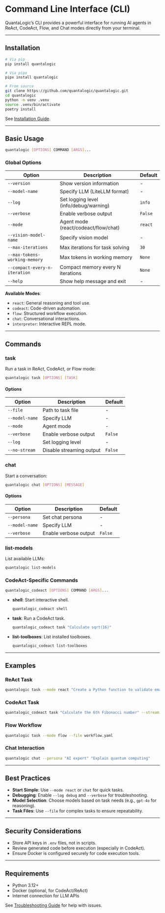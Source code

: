 # Command Line Interface (CLI)

QuantaLogic’s CLI provides a powerful interface for running AI agents in ReAct, CodeAct, Flow, and Chat modes directly from your terminal.

---

## Installation

```bash
# Via pip
pip install quantalogic

# Via pipx
pipx install quantalogic

# From source
git clone https://github.com/quantalogic/quantalogic.git
cd quantalogic
python -m venv .venv
source .venv/bin/activate
poetry install
```

See [Installation Guide](installation.md).

---

## Basic Usage

```bash
quantalogic [OPTIONS] COMMAND [ARGS]...
```

### Global Options

| Option                    | Description                              | Default       |
|---------------------------|------------------------------------------|---------------|
| `--version`               | Show version information                 | -             |
| `--model-name`            | Specify LLM (LiteLLM format)             | -             |
| `--log`                   | Set logging level (info/debug/warning)   | `info`        |
| `--verbose`               | Enable verbose output                    | `False`       |
| `--mode`                  | Agent mode (react/codeact/flow/chat)     | `react`       |
| `--vision-model-name`     | Specify vision model                     | -             |
| `--max-iterations`        | Max iterations for task solving          | `30`          |
| `--max-tokens-working-memory` | Max tokens in working memory         | `None`        |
| `--compact-every-n-iteration` | Compact memory every N iterations     | `None`        |
| `--help`                  | Show help message and exit               | -             |

**Available Modes**:
- `react`: General reasoning and tool use.
- `codeact`: Code-driven automation.
- `flow`: Structured workflow execution.
- `chat`: Conversational interactions.
- `interpreter`: Interactive REPL mode.

---

## Commands

### task
Run a task in ReAct, CodeAct, or Flow mode:
```bash
quantalogic task [OPTIONS] [TASK]
```

#### Options
| Option              | Description                              | Default |
|---------------------|------------------------------------------|---------|
| `--file`            | Path to task file                        | -       |
| `--model-name`      | Specify LLM                              | -       |
| `--mode`            | Agent mode                               | -       |
| `--verbose`         | Enable verbose output                    | `False` |
| `--log`             | Set logging level                        | -       |
| `--no-stream`       | Disable streaming output                 | `False` |

### chat
Start a conversation:
```bash
quantalogic chat [OPTIONS] [MESSAGE]
```

#### Options
| Option              | Description                              | Default |
|---------------------|------------------------------------------|---------|
| `--persona`         | Set chat persona                         | -       |
| `--model-name`      | Specify LLM                              | -       |
| `--verbose`         | Enable verbose output                    | `False` |

### list-models
List available LLMs:
```bash
quantalogic list-models
```

### CodeAct-Specific Commands
```bash
quantalogic_codeact [OPTIONS] COMMAND [ARGS]...
```

- **shell**: Start interactive shell.
  ```bash
  quantalogic_codeact shell
  ```
- **task**: Run a CodeAct task.
  ```bash
  quantalogic_codeact task "Calculate sqrt(16)"
  ```
- **list-toolboxes**: List installed toolboxes.
  ```bash
  quantalogic_codeact list-toolboxes
  ```

---

## Examples

### ReAct Task
```bash
quantalogic task --mode react "Create a Python function to validate emails"
```

### CodeAct Task
```bash
quantalogic_codeact task "Calculate the 6th Fibonacci number" --streaming
```

### Flow Workflow
```bash
quantalogic task --mode flow --file workflow.yaml
```

### Chat Interaction
```bash
quantalogic chat --persona "AI expert" "Explain quantum computing"
```

---

## Best Practices

- **Start Simple**: Use `--mode react` or `chat` for quick tasks.
- **Debugging**: Enable `--log debug` and `--verbose` for troubleshooting.
- **Model Selection**: Choose models based on task needs (e.g., `gpt-4o` for reasoning).
- **Task Files**: Use `--file` for complex tasks to ensure repeatability.

---

## Security Considerations

- Store API keys in `.env` files, not in scripts.
- Review generated code before execution (especially in CodeAct).
- Ensure Docker is configured securely for code execution tools.

---

## Requirements
- Python 3.12+
- Docker (optional, for CodeAct/ReAct)
- Internet connection for LLM APIs

See [Troubleshooting Guide](troubleshooting.md) for help with issues.
